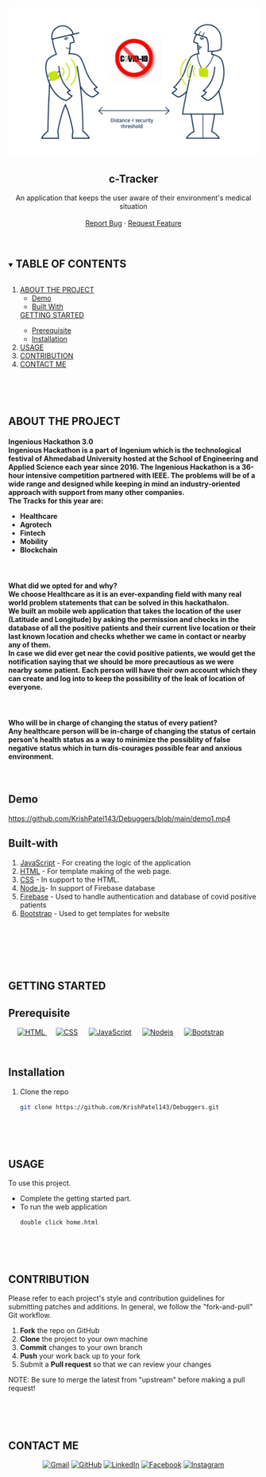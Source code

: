 <h1 align="center">
  <img src="images/titleImage.png" alt="Heading photo">
</h1>
<h2 align="center"> c-Tracker </h2>

  <p align="center">
    An application that keeps the user aware of their environment's medical situation
    <br />
    <br />
    <a href="https://github.com/KrishPatel143/Debuggers/issues">Report Bug</a>
    ·
    <a href="https://github.com/KrishPatel143/Debuggers/issues">Request Feature</a>
  </p>
</p>


<!-- TABLE OF CONTENTS -->
<br />
<details open="open">
  <summary><h2 style="display: inline-block">TABLE OF CONTENTS</h2></summary>
  <ol>
    <li>
      <a href="#ABOUT-THE-PROJECT">ABOUT THE PROJECT</a>
      <ul>
        <li><a href="#Demo">Demo</a></li>
        <li><a href="#Built-with">Built With</a></li>
      </ul>
    </li>
      <a href="#GETTING-STARTED">GETTING STARTED</a>
      <ul>
        <li><a href="#Prerequisite">Prerequisite</a></li>
        <li><a href="#Installation">Installation</a></li>
      </ul>
    </li>
    <li><a href="#USAGE">USAGE</a></li>
    <li><a href="#CONTRIBUTION">CONTRIBUTION</a></li>
    <li><a href="#CONTACT-ME">CONTACT ME</a></li>
  </ol>
</details>


<br><br><br>
<!-- ABOUT THE PROJECT -->
## ABOUT THE PROJECT

<p align="center">
     <h4>  
       Ingenious Hackathon 3.0 <br> 
       Ingenious Hackathon is a part of Ingenium which is the technological festival of Ahmedabad University hosted at the School of Engineering and Applied Science        each year since 2016. The Ingenious Hackathon is a 36-hour intensive competition partnered with IEEE. The problems will be of a wide range and designed while         keeping in mind an industry-oriented approach with support from many other companies. <br>
    The Tracks for this year are:
    <ul> 
      <li> Healthcare</li>
      <li> Agrotech</li>
      <li> Fintech</li>
      <li> Mobility</li>
      <li> Blockchain</li>
       </ul>
    </h4>
<br>
<h4>
  <strong>What did we opted for and why? <br></strong>
      We choose Healthcare as it is an ever-expanding field with many real world problem statements that can be solved in this hackathalon.<br>
      We built an mobile web application that takes the location of the user (Latitude and Longitude) by asking the permission and checks in the database of all the positive patients and their current live location or their last known location and checks whether we came in contact or nearby any of them.<br>
  In case we did ever get near the covid positive patients, we would get the notification saying that we should be more precautious as we were nearby some patient.
 Each person will have their own account which they can create and log into to keep the possibility of the leak of location of everyone. 
 </h4>
 <br>
 <h4>
  <strong>Who will be in charge of changing the status of every patient? <br></strong>
      Any healthcare person will be in-charge of changing the status of certain person's health status as a way to minimize the possiblity of false negative status which in turn dis-courages possible fear and anxious environment. 
 </h4>
</p>
<br />

## Demo 

https://github.com/KrishPatel143/Debuggers/blob/main/demo1.mp4





<!-- BUILT WITH -->
## Built-with
<ol>
  <li> <a href="https://www.javascript.com/" target="_blank">JavaScript</a> - For creating the logic of the application </li> 
  <li> <a href="https://en.wikipedia.org/wiki/HTML" target="_blank">HTML</a> - For template making of the web page. </li> 
  <li> <a href="https://en.wikipedia.org/wiki/CSS" target="_blank">CSS</a> - In support to the HTML. </li>
  <li> <a href="https://nodejs.org/en/" target="_blank">Node.js</a>- In support of Firebase database </li> 
  <li> <a href="https://firebase.google.com/" target="_blank">Firebase</a> - Used to handle authentication and database of covid positive patients </li> 
  <li> <a href="https://getbootstrap.com/" target="_blank">Bootstrap</a> - Used to get templates for website </li> 
</ol>
  <br>



<br><br><br>
<!-- GETTING STARTED -->
## GETTING STARTED

<!-- PREREQUISITE -->
## Prerequisite 
<p align="left" > 
    &emsp;
   <a href="https://en.wikipedia.org/wiki/HTML" target="_blank"><img alt="HTML" src="https://img.shields.io/badge/HTML5-E34F26?style=for-the-badge&logo=html5&logoColor=white">
  </a>
  &emsp; 
    <a href="https://www.wikipedia.org/wiki/CSS" target="_blank"><img alt="CSS" src="https://img.shields.io/badge/CSS3-1572B6?style=for-the-badge&logo=css3&logoColor=white"></a>
  &emsp;
  </a> 
    <a href="https://javascript.com/" target="_blank"><img alt="JavaScript" src="https://img.shields.io/badge/JavaScript-F7DF1E?style=for-the-badge&logo=javascript&logoColor=black"></a>
  </a> 
  &emsp;
  <a href="https://nodejs.org/en/" target="_blank"><img alt="Nodejs" src="https://img.shields.io/badge/Node.js-43853D?style=for-the-badge&logo=node.js&logoColor=white"></a>
  &emsp;
  </a>
  <a href="https://getbootstrap.com/" target="_blank"><img alt="Bootstrap" src="https://img.shields.io/badge/Bootstrap-563D7C?style=for-the-badge&logo=bootstrap&logoColor=white"></a>
  &emsp;
  </a>
</p>

<br>


<!--INSTALLATION -->
## Installation
<ol>
  <li> Clone the repo </li>
  
   ```sh
   git clone https://github.com/KrishPatel143/Debuggers.git
   ```
  
</ol>



<br><br><br>
<!-- USAGE -->
## USAGE

To use this project.
*  Complete the getting started part. </li>
*  To run the web application
    ```
    double click home.html
    ```


<br><br><br>
<!-- CONTRIBUTING -->
## CONTRIBUTION
Please refer to each project's style and contribution guidelines for submitting patches and additions. In general, we follow the "fork-and-pull" Git workflow.

 1. **Fork** the repo on GitHub
 2. **Clone** the project to your own machine
 3. **Commit** changes to your own branch
 4. **Push** your work back up to your fork
 5. Submit a **Pull request** so that we can review your changes

NOTE: Be sure to merge the latest from "upstream" before making a pull request!



<br><br><br>
## CONTACT ME

<p align="center">
	<a href="mailto:priyanshub5645@gmail.com"><img src="https://img.icons8.com/bubbles/50/000000/gmail.png" alt="Gmail"/></a>
	<a href="https://github.com/BeholdenArt"><img src="https://img.icons8.com/bubbles/50/000000/github.png" alt="GitHub"/></a>
	<a href="https://linkedin.com/in/priyanshu-bairwa-827432190"><img src="https://img.icons8.com/bubbles/50/000000/linkedin.png" alt="LinkedIn"/></a>
	<a href="https://www.facebook.com/priyanshu.bairwa.129794"><img src="https://img.icons8.com/bubbles/50/000000/facebook-new.png" alt="Facebook"/></a>
	<a href="https://instagram.com/theblockedguy"><img src="https://img.icons8.com/bubbles/50/000000/instagram.png" alt="Instagram"/></a>
	
</p>
